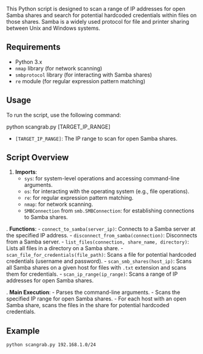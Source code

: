 This Python script is designed to scan a range of IP addresses for open Samba shares and search for potential hardcoded credentials within files on those shares. Samba is a widely used protocol for file and printer sharing between Unix and Windows systems.

## Requirements

- Python 3.x
- `nmap` library (for network scanning)
- `smbprotocol` library (for interacting with Samba shares)
- `re` module (for regular expression pattern matching)

## Usage

To run the script, use the following command:

python scangrab.py [TARGET_IP_RANGE]


- `[TARGET_IP_RANGE]`: The IP range to scan for open Samba shares.

## Script Overview

1. **Imports**:
    - `sys`: for system-level operations and accessing command-line arguments.
    - `os`: for interacting with the operating system (e.g., file operations).
    - `re`: for regular expression pattern matching.
    - `nmap`: for network scanning.
    - `SMBConnection` from `smb.SMBConnection`: for establishing connections to Samba shares.


. **Functions**:
    - `connect_to_samba(server_ip)`: Connects to a Samba server at the specified IP address.
    - `disconnect_from_samba(connection)`: Disconnects from a Samba server.
    - `list_files(connection, share_name, directory)`: Lists all files in a directory on a Samba share.
    - `scan_file_for_credentials(file_path)`: Scans a file for potential hardcoded credentials (username and password).
    - `scan_smb_shares(host_ip)`: Scans all Samba shares on a given host for files with `.txt` extension and scans them for credentials.
    - `scan_ip_range(ip_range)`: Scans a range of IP addresses for open Samba shares.

. **Main Execution**:
    - Parses the command-line arguments.
    - Scans the specified IP range for open Samba shares.
    - For each host with an open Samba share, scans the files in the share for potential hardcoded credentials.

## Example

`python scangrab.py 192.168.1.0/24`

